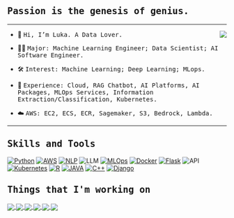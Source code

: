 
    
## <samp align="center">Passion is the genesis of genius.</samp>

---

<img align="right" src="https://leetcard.jacoblin.cool/kiangkiangkiang?ext=heatmap&font=patrick_hand&theme=transparent" />

- 👋 <samp>Hi, I’m Luka. A Data Lover.</samp>

- 👨‍💻 <samp>Major: Machine Learning Engineer; Data Scientist; AI Software Engineer.</samp>

- 🛠 <samp>Interest: Machine Learning; Deep Learning; MLops.</samp>

- 🙋 <samp>Experience: Cloud, RAG Chatbot, AI Platforms, AI Packages, MLOps Services, Information Extraction/Classification, Kubernetes.</samp>

- :cloud: <samp> AWS: EC2, ECS, ECR, Sagemaker, S3, Bedrock, Lambda.</samp>
<!--- 
kiangkiangkiang/kiangkiangkiang is a ✨ special ✨ repository because its `README.md` (this file) appears on your GitHub profile.
You can click the Preview link to take a look at your changes.
--->



---

## <samp>Skills and Tools</samp>

<p>    
    <a href="#"><img alt="Python"  src="https://img.shields.io/badge/python%20-%23F7DF1E.svg?logo=python&logoColor=black"></a>
    <a href="#"><img alt="AWS" src="https://img.shields.io/badge/AWS%20-%23E34F26.svg?logo=AWS&logoColor=white"></a>
    <a href="#"><img alt="NLP" src="https://img.shields.io/badge/NLP%20-%231572B6.svg?logo=NLP&logoColor=white"></a>
    <img alt="LLM" src="https://img.shields.io/badge/-LLM-276DC3?style=flat-square&logo=LLM&logoColor=white" />
    <a href="#"><img alt="MLOps" src="https://img.shields.io/badge/MLOps%20-%232370ED.svg?logo=MLOps&logoColor=white"></a>
    <a href="#"><img alt="Docker" src="https://img.shields.io/badge/Docker%20-%23F7DF1E.svg?logo=Docker&logoColor=black"></a>  
    <a href="#"><img alt="Flask"  src="https://img.shields.io/badge/Flask%20-%23E34F26.svg?logo=Flask&logoColor=white"></a>
    <img alt="API" src="https://img.shields.io/badge/-API-003B57?style=flat-square&logo=API&logoColor=white" />
    <a href="#"><img alt="Kubernetes" src="https://img.shields.io/badge/Kubernetes%20-%23E34F26.svg?logo=Kubernetes&logoColor=white"></a>
    <a href="#"><img alt="R"  src="https://img.shields.io/badge/R%20-%231572B6.svg?logo=R&logoColor=white"></a>
    <a href="#"><img alt="JAVA" src="https://img.shields.io/badge/JAVA%20-%231572B6.svg?logo=JAVA&logoColor=white"></a>
    <a href="#"><img alt="C++" src="https://img.shields.io/badge/C++%20-%2300599C.svg?logo=c%2B%2B&logoColor=white"></a>
    <!--<a href="#"><img alt="MySQL"  src="https://img.shields.io/badge/MySQL-%23000000.svg?logo=MySQL&logoColor=white"></a>-->
    <a href="#"><img alt="Django"  src="https://img.shields.io/badge/Django%20-%23F7DF1E.svg?logo=Django&logoColor=black"></a>
</p>


## <samp>Things that I'm working on</samp>
  <a href="https://github.com/kiangkiangkiang/machine-learning-on-k8s">
  <img align="center" src="https://github-readme-stats.vercel.app/api/pin/?username=kiangkiangkiang&repo=machine-learning-on-k8s&theme=great-gatsby" />
</a>
  <a href="https://github.com/kiangkiangkiang/avatar-chatbot">
  <img align="center" src="https://github-readme-stats.vercel.app/api/pin/?username=kiangkiangkiang&repo=avatar-chatbot&theme=great-gatsby" />
</a>
  <a href="https://github.com/kiangkiangkiang/ggESDA">
  <img align="center" src="https://github-readme-stats.vercel.app/api/pin/?username=kiangkiangkiang&repo=ggESDA&theme=great-gatsby" />
</a>
<a href="https://github.com/kiangkiangkiang/Machine-Learning-Model-Serving">
  <img align="center" src="https://github-readme-stats.vercel.app/api/pin/?username=kiangkiangkiang&repo=Machine-Learning-Model-Serving&theme=great-gatsby" />
</a>
  <a href="https://github.com/kiangkiangkiang/Two-Stage-Method-For-Chinese-NLP">
  <img align="center" src="https://github-readme-stats.vercel.app/api/pin/?username=kiangkiangkiang&repo=Two-Stage-Method-For-Chinese-NLP&theme=great-gatsby" />
</a>
<a href="https://github.com/kiangkiangkiang/Information-Extraction-for-Chinese-NLP">
  <img align="center" src="https://github-readme-stats.vercel.app/api/pin/?username=kiangkiangkiang&repo=Information-Extraction-for-Chinese-NLP&theme=great-gatsby" />
</a>


  



